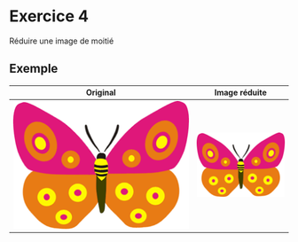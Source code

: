 # Exercice 4

Réduire une image de moitié

## Exemple

|Original|Image réduite|
|--------|--------------|
|![Original](images/original.png)|![Niveau de gris](images/moitie.png)|

